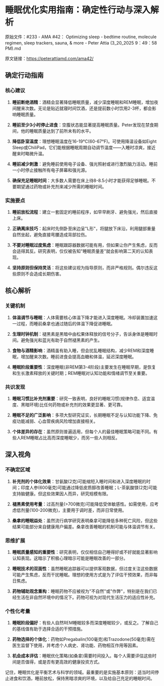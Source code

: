 # 睡眠优化实用指南：确定性行动与深入解析

原始文件：#233 - AMA #42： Optimizing sleep - bedtime routine, molecule regimen, sleep trackers, sauna, & more - Peter Attia (3_20_2025 9：49：58 PM).md

原文链接：https://peterattiamd.com/ama42/

<YouTube videoId="LUeiwB36kis" />

## 确定行动指南

### 核心建议

1. **睡前断绝酒精**：酒精会显著降低睡眠质量，减少深度睡眠和REM睡眠，增加夜间醒来次数。无论是贴近就寝时间饮酒，还是提前数小时饮用2-3杯，都会影响睡眠质量。

2. **睡前至少3小时停止进食**：空腹状态能显著提高睡眠质量。Peter发现在禁食期间，他的睡眠质量达到了前所未有的水平。

3. **降低卧室温度**：理想睡眠温度在16-19°C(60-67°F)。可使用降温设备如Eight Sleep或ChiliPad，它们能根据睡眠周期自动调节温度——入睡时凉爽，接近醒来时略微升温。

4. **睡前减少刺激**：避免睡前使用电子设备、强光照射或进行激烈脑力活动。睡前一小时停止接触所有电子屏幕和强光源。

5. **确保充足睡眠时间**：大多数人需要在床上待8-8.5小时才能获得足够睡眠。不要期望通过药物或补充剂来减少所需的睡眠时间。

### 实施要点

1. **睡前放松流程**：建立一套固定的睡前程序，如早早刷牙、避免强光，然后直接上床。

2. **正确离床技巧**：起床时先侧卧至床边呈"L形"，将腿放下床沿，利用腿部重量自然坐起，避免直接弯腰造成背部拉伤。

3. **不要对睡眠过度焦虑**：睡眠跟踪器数据可能有用，但如果让你产生焦虑，反而会适得其反。研究表明，仅仅被告知"睡眠质量差"就会影响第二天的认知表现。

4. **坚持原则但保持灵活**：将这些建议视为指导原则，而非严格规则。偶尔违反这些原则不会造成长期伤害。

## 核心解析

### 关键机制

1. **体温调节与睡眠**：人体需要核心体温下降才能进入深度睡眠。冷却装置加速这一过程，而睡前桑拿也通过随后的体温下降促进睡眠。

2. **生理时钟机制**：褪黑素是黑暗中由松果体释放的信号分子，告诉身体是睡眠时间。避免强光和蓝光有助于自然褪黑素的产生。

3. **食物与酒精影响**：酒精虽有助入睡，但会扰乱睡眠结构，减少REM和深度睡眠，增加醒来次数。睡前进食会提高血糖和体温，延迟深度睡眠。

4. **睡眠阶段重要性**：深度睡眠(非REM第3-4阶段)主要发生在睡眠早期，是恢复和生长激素释放的关键时期；REM睡眠对认知功能和情绪调节至关重要。

### 共识发现

1. **睡眠习惯比补充剂重要**：研究一致表明，良好的睡眠习惯(规律作息、适宜温度、黑暗环境)比任何药物或补充剂的效果更显著、更可靠。

2. **睡眠不足的广泛影响**：多项大型研究证实，长期睡眠不足与认知功能下降、免疫功能减弱、心血管疾病风险增加直接相关。

3. **个体差异的存在**：虽然原则普遍适用，但每个人的最佳睡眠策略可能不同。有些人REM睡眠占比高而深度睡眠少，而另一些人则相反。

## 深入视角

### 不确定区域

1. **补充剂的个体化效果**：甘氨酸(2克)可能缩短入睡时间和进入深度睡眠的时间；印度人参(600毫克)可能通过降低皮质醇改善睡眠；L-茶氨酸镁(2克)可能支持脑健康。但这些效果因人而异，研究规模有限。

2. **褪黑素使用考量**：过高剂量(>700微克)可能降低受体敏感性。如需使用，应考虑低剂量(100-200微克)，主要用于调时差，而非日常使用。

3. **桑拿的睡眠益处**：虽然流行病学研究表明桑拿可能降低多种死亡风险，但这些结果可能部分来自健康用户偏差。桑拿改善睡眠的机制可能与体温调节有关。

### 思维扩展

1. **睡眠质量感知的重要性**：研究表明，仅仅相信自己睡得好或不好就能显著影响认知表现。这暗示了积极心理暗示可能是睡眠改善的一部分。

2. **睡眠技术的双面性**：虽然睡眠追踪器可以提供客观数据，但过度关注这些数据可能产生焦虑，反而干扰睡眠。理想的使用方式是为了评估干预效果，而非每日焦虑。

3. **药物辅助观念重构**：睡眠药物不应被视为"不自然"或"作弊"，特别是在我们已经生活在非自然环境中的情况下。药物可视为对现代生活压力的适应性补充。

### 个性化考量

1. **睡眠阶段偏好**：有些人自然REM睡眠较多而深度睡眠较少，或反之。了解自己的基线值有助于选择合适的干预措施。

2. **药物选择的个体化**：药物如Pregabalin(100毫克)和Trazodone(50毫克)需在医生监督下使用，并考虑个人病史、肾功能、药物相互作用等因素。

3. **机会成本评估**：睡眠优化策略(如桑拿)需要时间投入。每个人需要评估这些时间是否值得，或是否有更高效的健康投资方式。

记住，睡眠优化是平衡艺术与科学的领域。最重要的是实施基本原则：适当时间停止进食和饮酒，睡前放松，保持黑暗凉爽的环境，以及给自己充足的睡眠时间。